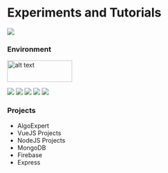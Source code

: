 # Experiments and Tutorials
![](https://img.shields.io/badge/Maintained%3F-yes-green.svg)

### Environment
<img src="https://dka575ofm4ao0.cloudfront.net/pages-transactional_logos/retina/237658/02205996e1e84567d4fe3458ef0c01ce895afcf6.png" alt="alt text" width="150" height="50">

![](	https://img.shields.io/badge/Node.js-43853D?style=for-the-badge&logo=node.js&logoColor=white) ![](	https://img.shields.io/badge/JavaScript-F7DF1E?style=for-the-badge&logo=javascript&logoColor=black) ![](	https://img.shields.io/badge/Vue.js-35495E?style=for-the-badge&logo=vue.js&logoColor=4FC08D) ![](https://img.shields.io/badge/MongoDB-4EA94B?style=for-the-badge&logo=mongodb&logoColor=white) ![](https://img.shields.io/badge/Express.js-404D59?style=for-the-badge)
### Projects
- AlgoExpert
- VueJS Projects
- NodeJS Projects
- MongoDB
- Firebase
- Express

